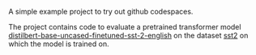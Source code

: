 A simple example project to try out github codespaces. 

The project contains code to evaluate a pretrained transformer model [distilbert-base-uncased-finetuned-sst-2-english](https://huggingface.co/distilbert-base-uncased-finetuned-sst-2-english) on the dataset [sst2](https://huggingface.co/datasets/sst2) on which the model is trained on.